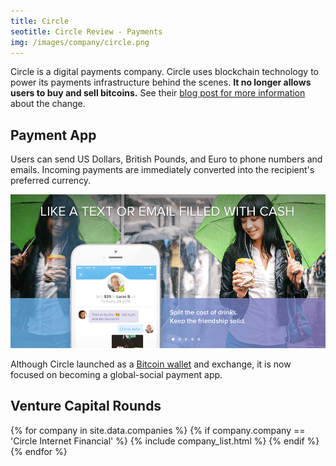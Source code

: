 ```yaml
---
title: Circle
seotitle: Circle Review - Payments
img: /images/company/circle.png
---
```

Circle is a digital payments company. Circle uses blockchain technology to power its payments infrastructure behind the scenes. **It no longer allows users to buy and sell bitcoins.** See their [blog post for more information](https://blog.circle.com/2016/12/06/spark-new-markets-app-messaging-and-bitcoin-changes/) about the change.

## Payment App

Users can send US Dollars, British Pounds, and Euro to phone numbers and emails. Incoming payments are immediately converted into the recipient's preferred currency.

<img src="/images/circle-home.png" alt="circle-home"/> 

Although Circle launched as a [Bitcoin wallet](/en/find-the-best-bitcoin-wallet/) and exchange, it is now focused on becoming a global-social payment app. 


## Venture Capital Rounds

{% for company in site.data.companies %}
{% if company.company == 'Circle Internet Financial' %}
{% include company_list.html %}
{% endif %}
{% endfor %}
